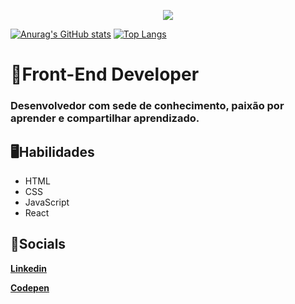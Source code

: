 <p align='center'>
  <img align='center' src="https://media.giphy.com/media/LmNwrBhejkK9EFP504/giphy.gif">
<p/>

[![Anurag's GitHub stats](https://github-readme-stats.vercel.app/api?username=dericparra)](https://github.com/dericparra/github-readme-stats)
[![Top Langs](https://github-readme-stats.vercel.app/api/top-langs/?username=dericparra)](https://github.com/dericparra/github-readme-stats)



# 🌃Front-End Developer

### Desenvolvedor com sede de conhecimento, paixão por aprender e compartilhar aprendizado.

## 🖥Habilidades

- HTML 
- CSS
- JavaScript
- React

## 📱Socials

[**Linkedin**](https://www.linkedin.com/in/deric-parra-73774a143/)

[**Codepen**](https://codepen.io/DericRangel013)
